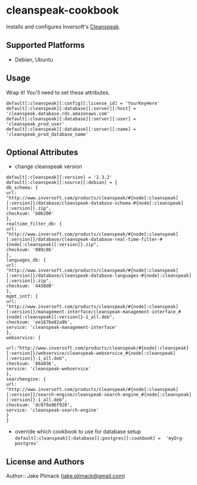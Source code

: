 # cleanspeak-cookbook
Installs and configures Inversoft's [Cleanspeak](http://www.inversoft.com/products/cleanspeak-profanity-filter-moderation-software).

## Supported Platforms

* Debian, Ubuntu

## Usage
Wrap it!
You'll need to set these attributes.
```
default[:cleanspeak][:config][:license_id] = 'YourKeyHere'
default[:cleanspeak][:database][:server][:host] = 'cleanspeak.database.rds.amazonaws.com'
default[:cleanspeak][:database][:server][:user] = 'cleanspeak_prod_user'
default[:cleanspeak][:database][:server][:name] = 'cleanspeak_prod_database_name'
```

## Optional Attributes
* change cleanspeak version
```
default[:cleanspeak][:version] = '2.3.2'
default[:cleanspeak][:source][:debian] = {
db_schema: {
url:
"http://www.inversoft.com/products/cleanspeak/#{node[:cleanspeak][:version]}/database/cleanspeak-database-schema-#{node[:cleanspeak][:version]}.zip",
checksum: 'b0b200'
},
realtime_filter_db: {
url:
"http://www.inversoft.com/products/cleanspeak/#{node[:cleanspeak][:version]}/database/cleanspeak-database-real-time-filter-#{node[:cleanspeak][:version]}.zip",
checksum: '089c8b'
},
languages_db: {
url:
"http://www.inversoft.com/products/cleanspeak/#{node[:cleanspeak][:version]}/database/cleanspeak-database-languages-#{node[:cleanspeak][:version]}.zip",
checksum: '4430d0'
},
mgmt_intf: {
url:
"http://www.inversoft.com/products/cleanspeak/#{node[:cleanspeak][:version]}/management-interface/cleanspeak-management-interface_#{node[:cleanspeak][:version]}-1_all.deb",
checksum: 'ee167be82a9b',
service: 'cleanspeak-management-interface'
},
webservice: {

url:"http://www.inversoft.com/products/cleanspeak/#{node[:cleanspeak][:version]}/webservice/cleanspeak-webservice_#{node[:cleanspeak][:version]}-1_all.deb",
checksum: '86a036',
service: 'cleanspeak-webservice'
},
searchengine: {
url:
"http://www.inversoft.com/products/cleanspeak/#{node[:cleanspeak][:version]}/search-engine/cleanspeak-search-engine_#{node[:cleanspeak][:version]}-1_all.deb",
checksum: 'dc079a96f920',
service: 'cleanspeak-search-engine'
}
}
```
* override which cookbook to use for database setup
`default[:cleanspeak][:database][:postgres][:cookbook] =  'myOrg-postgres'`

## License and Authors

Author:: Jake Plimack (<jake.plimack@gmail.com>)
